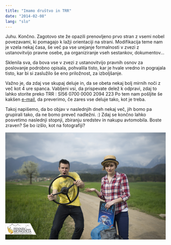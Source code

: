 ```yaml
---
title: "Imamo društvo in TRR"
date: "2014-02-08"
lang: "slo"
---
```


Juhu. Končno. Zagotovo ste že opazili prenovljeno prvo stran z vsemi nobel povezavami, ki pomagajo k lažji orientaciji na strani. Modifikacija teme nam je vzela nekaj časa, še več pa vse urejanje formalnosti v zvezi z ustanovitvijo pravne osebe, pa organiziranje vseh sestankov, dokumentov...

Sklenila sva, da bova vse v zvezi z ustanovitvijo pravnih osnov za poslovanje podrobno opisala, pohvalila tisto, kar je hvale vredno in pograjala tisto, kar bi si zaslužilo še eno priložnost, za izboljšanje.

Važno je, da zdaj vse skupaj deluje in, da se obeta nekaj bolj mirnih noči z več kot 4 ure spanca. Vabljeni vsi, da prispevate delež k odpravi, zdaj to lahko storite preko TRR : SI56 0700 0000 2094 223 Po tem nam pošljite še kakšen [e-mail](mailto:gremovmongolijo@gmail.com "MAIL"), da preverimo, če zares vse deluje tako, kot je treba.

Takoj napišemo, da bo objav v naslednjih dneh nekaj več, jih bomo pa grupirali tako, da ne bomo preveč nadležni. :) Zdaj se končno lahko posvetimo naslednji stopnji, zbiranju sredstev in nakupu avtomobila. Boste zraven? Se bo izšlo, kot na fotografiji?

![IMG_0859_small](../images/IMG_0859_small.jpg)
